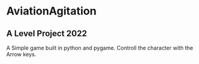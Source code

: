 # AviationAgitation
## A Level Project 2022

A Simple game built in python and pygame. Controll the character with the Arrow keys.


